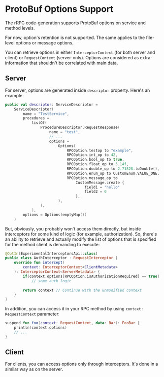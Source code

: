 # ProtoBuf Options Support

The rRPC code-generation supports ProtoBuf options on service and method levels.

<note>
For now, option's retention is not supported. The same applies to the file-level options or
message options.
</note>

You can retrieve options in either `InterceptorContext` (for both server and client) or `RequestContext` (server-only).
Options are considered as extra-information that shouldn't be correlated with main data.

## Server

For server, options are generated inside `descriptor` property. Here's an example:

```Kotlin
public val descriptor: ServiceDescriptor =
    ServiceDescriptor(
        name = "TestService",
        procedures =
            listOf(
                ProcedureDescriptor.RequestResponse(
                    name = "test",
                    // ...
                    options =
                        Options(
                            RPCOption.testop to "example",
                            RPCOption.int_op to 42,
                            RPCOption.bool_op to true,
                            RPCOption.float_op to 3.14f,
                            RPCOption.double_op to 2.71828.toDouble(),
                            RPCOption.enum_op to CustomEnum.VALUE_ONE,
                            RPCOption.message_op to
                                CustomMessage.create {
                                    field1 = "hello"
                                    field2 = 0
                                },
                        ),
                ),
            ),
        options = Options(emptyMap())
    )

```
But, obviously, you probably won't access them directly, but inside interceptors
for some kind of logic (for example, authorization). So, there's an ability to retrieve
and actually modify the list of options that is specified for the method client is demanding to execute:
```Kotlin
@OptIn(ExperimentalInterceptorsApi::class)
public class AuthInterceptor : RequestInterceptor {
    override fun intercept(
        context: InterceptorContext<ClientMetadata>
    ): InterceptorContext<ServerMetadata> {
        if(context.options[RPCOption.isAuthorizationRequired] == true)
            // some auth logic
            
        return context // Continue with the unmodified context
    }
}
```
In addition, you can access it in your RPC method by using `context: RequestContext` parameter:
```Kotlin
suspend fun foo(context: RequestContext, data: Bar): FooBar {
    println(context.options)
    // ...
}
```

## Client
For clients, you can access options only through interceptors. It's done in a similar way as on the server.

